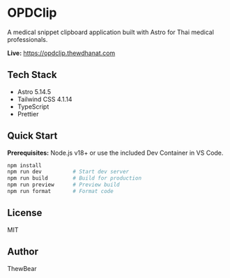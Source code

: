 # OPDClip

A medical snippet clipboard application built with Astro for Thai medical professionals.

**Live:** https://opdclip.thewdhanat.com

## Tech Stack

- Astro 5.14.5
- Tailwind CSS 4.1.14
- TypeScript
- Prettier

## Quick Start

**Prerequisites:** Node.js v18+ or use the included Dev Container in VS Code.

```bash
npm install
npm run dev          # Start dev server
npm run build        # Build for production
npm run preview      # Preview build
npm run format       # Format code
```

## License

MIT

## Author

ThewBear
